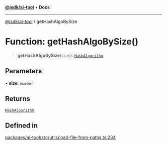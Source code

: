 [**@isdk/ai-tool**](../README.md) • **Docs**

***

[@isdk/ai-tool](../globals.md) / getHashAlgoBySize

# Function: getHashAlgoBySize()

> **getHashAlgoBySize**(`size`): [`HashAlgorithm`](../enumerations/HashAlgorithm.md)

## Parameters

• **size**: `number`

## Returns

[`HashAlgorithm`](../enumerations/HashAlgorithm.md)

## Defined in

[packages/ai-tool/src/utils/load-file-from-paths.ts:234](https://github.com/isdk/ai-tool.js/blob/e324043799402aa2caa41711a9168487ab85c166/src/utils/load-file-from-paths.ts#L234)

